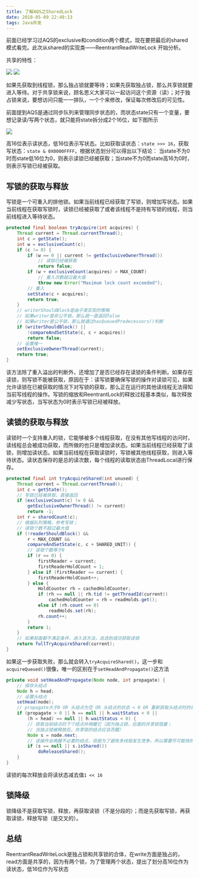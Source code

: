 ```yaml
---
title: 了解AQS之SharedLock
date: 2018-05-09 22:49:13
tags: Java并发
---
```


前面已经学习过AQS的exclusive和condition两个模式，现在要把最后的shared模式看完。此次从shared的实现类——ReentrantReadWriteLock 开始分析。

共享的特性：

![](https://blog-1252749790.file.myqcloud.com/JavaConcurrent/shareMode.png)
![](https://blog-1252749790.file.myqcloud.com/JavaConcurrent/exclusiveMode.png)

如果先获取到线程锁，那么独占锁就要等待；如果先获取独占锁，那么共享锁就要进入等待。对于共享锁来说，顾名思义大家可以一起访问这个资源（读）；对于独占锁来说，要想访问只能一一排队，一个个来修改，保证每次修改后的可见性。

前面提到AQS是通过同步队列来管理同步状态的，而状态state只有一个变量，要想记录读/写两个状态，就只能将state拆分成2个16位，如下图所示

![](https://blog-1252749790.file.myqcloud.com/JavaConcurrent/reentrantreadwritelock_state.png)

高16位表示读状态，低16位表示写状态。比如获取读状态：```state >>> 16```，获取写状态：```state & 0X0000FFFF```，根据状态划分可以得出以下结论：
当state不为0时而state低16位为0，则表示读锁已经被获取；当state不为0而state高16为0时，则表示写锁已经被获取。

## 写锁的获取与释放
写锁是一个可重入的排他锁。如果当前线程已经获取了写锁，则增加写状态。如果当前线程在获取写锁时，读锁已经被获取了或者该线程不是持有写锁的线程，则当前线程进入等待状态。
```java
protected final boolean tryAcquire(int acquires) {
    Thread current = Thread.currentThread();
    int c = getState();
    int w = exclusiveCount(c);
    if (c != 0) {
        if (w == 0 || current != getExclusiveOwnerThread())
            // 读锁已经被获取
            return false;
        if (w + exclusiveCount(acquires) > MAX_COUNT)
            // 重入次数超过最大值
            throw new Error("Maximum lock count exceeded");
        // 重入
        setState(c + acquires);
        return true;
    }
    // writerShouldBlock是由子类实现的策略
    // 如果writer是非公平锁，那么就一直返回false
    // 如果writer是公平锁，那么就通过hasQueuedPredecessors()判断
    if (writerShouldBlock() ||
        !compareAndSetState(c, c + acquires))
        return false;
    // 设置唯一
    setExclusiveOwnerThread(current);
    return true;
}
```
该方法除了重入溢出的判断外，还增加了是否已经存在读锁的条件判断。如果存在读锁，则写锁不能被获取，原因在于：读写锁要确保写锁的操作对读锁可见，如果允许读锁在已被获取的情况下对写锁的获取，那么正在运行的其他读线程无法得知当前写线程的操作。写锁的缩放和ReentrantLock的释放过程基本类似，每次释放减少写状态，当写状态为0时表示写锁已经被释放。


## 读锁的获取与释放
读锁时一个支持重入的锁，它能够被多个线程获取，在没有其他写线程的访问时，读线程总会被成功获取，而所做的也只是增加读状态。如果当前线程已经获取了读锁，则增加读状态。如果当前线程在获取读锁时，写锁被其他线程获取，则进入等待状态。读状态保存的是总的读次数，每个线程的读取状态由ThreadLocal进行保存。
```java
protected final int tryAcquireShared(int unused) {
    Thread current = Thread.currentThread();
    int c = getState();
    // 写锁已经被获取，直接返回
    if (exclusiveCount(c) != 0 &&
        getExclusiveOwnerThread() != current)
        return -1;
    int r = sharedCount(c);
    // 根据队列策略，参考写锁；
    // 读锁个数不超过最大值
    if (!readerShouldBlock() &&
        r < MAX_COUNT &&
        compareAndSetState(c, c + SHARED_UNIT)) {
        // 读锁个数等于0
        if (r == 0) {
            firstReader = current;
            firstReaderHoldCount = 1;
        } else if (firstReader == current) {
            firstReaderHoldCount++;
        } else {
            HoldCounter rh = cachedHoldCounter;
            if (rh == null || rh.tid != getThreadId(current))
                cachedHoldCounter = rh = readHolds.get();
            else if (rh.count == 0)
                readHolds.set(rh);
            rh.count++;
        }
        return 1;
    }
    // 如果前面都不满足条件，进入该方法，自选到成功获取读锁
    return fullTryAcquireShared(current);
}
```

如果这一步获取失败，那么就会转入```tryAcquireShared()```，这一步和```acquireQueued()```很像，唯一的区别在于```setHeadAndPropagate()```这方法
```java
private void setHeadAndPropagate(Node node, int propagate) {
    // 保存头结点
    Node h = head;
    // 设置头结点
    setHead(node);
    // propagate大于0 OR 头结点为空 OR 头结点的状态 < 0 OR 重新获取头结点时的状态
    if (propagate > 0 || h == null || h.waitStatus < 0 ||
        (h = head) == null || h.waitStatus < 0) {
        // 获取当前结点的下个结点并唤醒它（因为独占锁，后面的共享锁阻塞；
        // 当独占锁被释放后，共享锁的结点应该苏醒）
        Node s = node.next;
        // 该操作会唤醒不必要的结点，但是为了避免多线程发生竞争，所以需要尽可能快的通知其他线程
        if (s == null || s.isShared())
            doReleaseShared();
    }
}
```

读锁的每次释放会将读状态减去值```1 << 16```

## 锁降级
锁降级不是获取写锁，释放，再获取读锁（不是分段的）；而是先获取写锁，再获取读锁，释放写锁（是交叉的）。


## 总结
ReentrantReadWriteLock是独占锁和共享锁的合体，在write方面是独占的，read方面是共享的，因为有两个锁，为了管理两个状态，提出了划分高16位作为读状态，低16位作为写状态